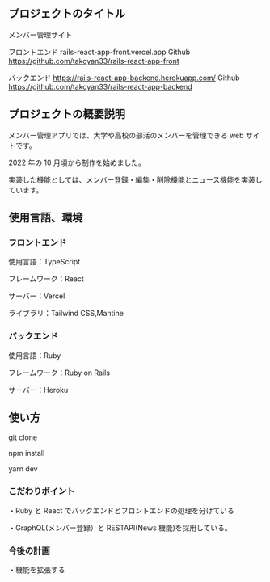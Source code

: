 ## プロジェクトのタイトル

メンバー管理サイト

フロントエンド
rails-react-app-front.vercel.app
Github
https://github.com/takoyan33/rails-react-app-front

バックエンド
https://rails-react-app-backend.herokuapp.com/
Github
https://github.com/takoyan33/rails-react-app-backend

## プロジェクトの概要説明

メンバー管理アプリでは、大学や高校の部活のメンバーを管理できる web サイトです。

2022 年の 10 月頃から制作を始めました。

実装した機能としては、メンバー登録・編集・削除機能とニュース機能を実装しています。

## 使用言語、環境

### フロントエンド

使用言語：TypeScript

フレームワーク：React

サーバー：Vercel

ライブラリ：Tailwind CSS,Mantine

### バックエンド

使用言語：Ruby

フレームワーク：Ruby on Rails

サーバー：Heroku

## 使い方

git clone

npm install

yarn dev

### こだわりポイント

・Ruby と React でバックエンドとフロントエンドの処理を分けている

・GraphQL(メンバー登録）と RESTAPI(News 機能)を採用している。

### 今後の計画

・機能を拡張する
